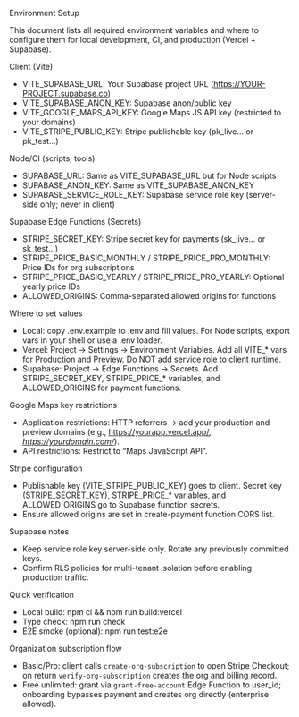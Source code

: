 Environment Setup

This document lists all required environment variables and where to configure them for local development, CI, and production (Vercel + Supabase).

Client (Vite)
- VITE_SUPABASE_URL: Your Supabase project URL (https://YOUR-PROJECT.supabase.co)
- VITE_SUPABASE_ANON_KEY: Supabase anon/public key
- VITE_GOOGLE_MAPS_API_KEY: Google Maps JS API key (restricted to your domains)
- VITE_STRIPE_PUBLIC_KEY: Stripe publishable key (pk_live... or pk_test...)

Node/CI (scripts, tools)
- SUPABASE_URL: Same as VITE_SUPABASE_URL but for Node scripts
- SUPABASE_ANON_KEY: Same as VITE_SUPABASE_ANON_KEY
- SUPABASE_SERVICE_ROLE_KEY: Supabase service role key (server-side only; never in client)

Supabase Edge Functions (Secrets)
- STRIPE_SECRET_KEY: Stripe secret key for payments (sk_live... or sk_test...)
- STRIPE_PRICE_BASIC_MONTHLY / STRIPE_PRICE_PRO_MONTHLY: Price IDs for org subscriptions
- STRIPE_PRICE_BASIC_YEARLY / STRIPE_PRICE_PRO_YEARLY: Optional yearly price IDs
- ALLOWED_ORIGINS: Comma-separated allowed origins for functions

Where to set values
- Local: copy .env.example to .env and fill values. For Node scripts, export vars in your shell or use a .env loader.
- Vercel: Project → Settings → Environment Variables. Add all VITE_* vars for Production and Preview. Do NOT add service role to client runtime.
- Supabase: Project → Edge Functions → Secrets. Add STRIPE_SECRET_KEY, STRIPE_PRICE_* variables, and ALLOWED_ORIGINS for payment functions.

Google Maps key restrictions
- Application restrictions: HTTP referrers → add your production and preview domains (e.g., https://yourapp.vercel.app/*, https://yourdomain.com/*).
- API restrictions: Restrict to “Maps JavaScript API”.

Stripe configuration
- Publishable key (VITE_STRIPE_PUBLIC_KEY) goes to client. Secret key (STRIPE_SECRET_KEY), STRIPE_PRICE_* variables, and ALLOWED_ORIGINS go to Supabase function secrets.
- Ensure allowed origins are set in create-payment function CORS list.

Supabase notes
- Keep service role key server-side only. Rotate any previously committed keys.
- Confirm RLS policies for multi-tenant isolation before enabling production traffic.

Quick verification
- Local build: npm ci && npm run build:vercel
- Type check: npm run check
- E2E smoke (optional): npm run test:e2e

Organization subscription flow
- Basic/Pro: client calls `create-org-subscription` to open Stripe Checkout; on return `verify-org-subscription` creates the org and billing record.
- Free unlimited: grant via `grant-free-account` Edge Function to user_id; onboarding bypasses payment and creates org directly (enterprise allowed).

